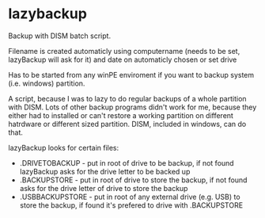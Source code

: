 # lazybackup
Backup with DISM batch script.

Filename is created automaticly using computername (needs to be set, lazyBackup will ask for it) and date on automaticly chosen or set drive 

Has to be started from any winPE enviroment if you want to backup system (i.e. windows) partition.

A script, because I was to lazy to do regular backups of a whole partition with DISM. Lots of other backup programs didn't work for me, because they either had to installed or can't restore a working partition on different hatrdware or different sized partition.
DISM, included in windows, can do that.

lazyBackup looks for certain files:
- .DRIVETOBACKUP - put in root of drive to be backup, if not found lazyBackup asks for the drive letter to be backed up
- .BACKUPSTORE - put in root of drive to store the backup, if not found asks for the drive letter of drive to store the backup
- .USBBACKUPSTORE - put in root of any external drive (e.g. USB) to store the backup, if found it's prefered to drive with .BACKUPSTORE
